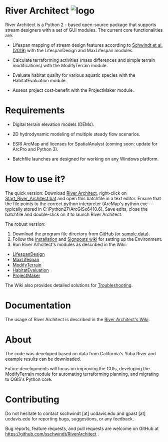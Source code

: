 # River Architect ![logo](https://github.com/sschwindt/RiverArchitect/raw/master/images/logo_small.ico)
River Architect is a Python 2 - based open-source package that supports stream designers with a set of 
GUI modules. The current core functionalities are:

 * Lifespan mapping of stream design features according to [Schwindt et al. (2019)][1] with the LifespanDesign and MaxLifespan modules.   
 
 * Calculate terraforming activities (mass differences and simple terrain modifications) with the ModifyTerrain module.
 
 * Evaluate habitat quality for various aquatic species with the HabitatEvaluation module.
 
 * Assess project cost-benefit with the ProjectMaker module.

# Requirements

 * Digital terrain elevation models (DEMs).
 
 * 2D hydrodynamic modeling of multiple steady flow scenarios.
 
 * ESRI ArcMap and licenses for SpatialAnalyst (coming soon: update for ArcPro and Python 3).
 
 * Batchfile launches are designed for working on any Windows platform.


# How to use it?
The quick version: Download [River Architect][5], right-click on [Start_River_Architect.bat][1] and open this batchfile in a text editor. Ensure that the file points to the correct python interpreter (ArcMap's python.exe -- typically stored in C:\Python27\ArcGISx6410.6\). Save edits, close the batchfile and double-click on it to launch River Architect.

The robust version:

 1. Download the program file directory from [GitHub][2] (or [sample data][4]). 
 2. Follow the [Installation][6] and [Signposts wiki][7] for setting up the Environment. 
 3. Run River Arhcitect's modules as described in the Wiki:
   * [LifespanDesign](https://github.com/sschwindt/RiverArchitect/wiki/LifespanDesign)
   * [MaxLifespan](https://github.com/sschwindt/RiverArchitect/wiki/MaxLifespan)
   * [ModifyTerrain](https://github.com/sschwindt/RiverArchitect/wiki/ModifyTerrain)
   * [HabitatEvaluation](https://github.com/sschwindt/RiverArchitect/wiki/HabitatEvaluation)
   * [ProjectMaker](https://github.com/sschwindt/RiverArchitect/wiki/ProjectMaker)
 
 The Wiki also provides detailed solutions for [Troubleshooting](https://github.com/sschwindt/RiverArchitect/wiki/Troubleshooting).

# Documentation
The usage of River Architect is described in the [River Architect's Wiki][3].


# About
The code was developed based on data from California's Yuba River and example results can be downloaded.

Future developments will focus on improving the GUIs, developing the ModifyTerrain module for automating
terraforming planning, and migrating to QGIS's Python core.


# Contributing
Do not hesitate to contact sschwindt [at] ucdavis.edu and gpast [at] ucdavis.edu for reporting bugs, suggestions, or any feedback.

Bug reports, feature requests, and pull requests are welcome on GitHub at https://github.com/sschwindt/RiverArchitect .


[1]: https://www.sciencedirect.com/science/article/pii/S0301479718312751 "Lifespan mapping"
[2]: https://github.com/sschwindt/RiverArchitect_development
[3]: https://github.com/sschwindt/RiverArchitect/wiki
[4]: https://www.dropbox.com/s/pv9n2y0nmulidme/RiverArchitect_with_Example.zip?dl=0
[5]: https://github.com/sschwindt/RiverArchitect_development/archive/master.zip
[6]: https://github.com/sschwindt/RiverArchitect/wiki/Installation
[7]: https://github.com/sschwindt/RiverArchitect/wiki/Signposts

